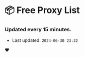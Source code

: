 # :package: Free Proxy List
### Updated every 15 minutes.

- Last updated: `2024-06-30 23:32`

:heart:
